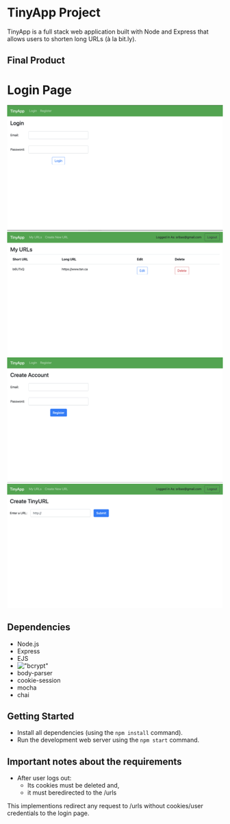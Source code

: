 # TinyApp Project

TinyApp is a full stack web application built with Node and Express that allows users to shorten long URLs (à la bit.ly).

## Final Product

# Login Page
!["Screenshot of Login page"](https://github.com/wbox/tinyapp/blob/master/docs/login.png)
!["Screenshot of URLs page"](https://github.com/wbox/tinyapp/blob/master/docs/urls-page.png)
!["Screenshot of Register page"](https://github.com/wbox/tinyapp/blob/master/docs/register-page.png)
!["screenshot of Creating a new TinyURL"](https://github.com/wbox/tinyapp/blob/master/docs/create-new-tinyurl.png)

## Dependencies

- Node.js
- Express
- EJS
- !["bcrypt"](https://www.npmjs.com/package/bcrypt)
- body-parser
- cookie-session
- mocha
- chai

## Getting Started

- Install all dependencies (using the `npm install` command).
- Run the development web server using the `npm start` command.

## Important notes about the requirements

- After user logs out:
  - Its cookies must be deleted and,
  - it must beredirected to the /urls

This implementions redirect any request to /urls without cookies/user credentials to the login page.


